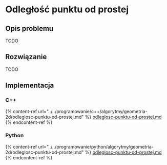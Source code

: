 # Odległość punktu od prostej

## Opis problemu

TODO

## Rozwiązanie

TODO

## Implementacja

### C++

{% content-ref url="../../programowanie/c++/algorytmy/geometria-2d/odleglosc-punktu-od-prostej.md" %}
[odleglosc-punktu-od-prostej.md](../../programowanie/c++/algorytmy/geometria-2d/odleglosc-punktu-od-prostej.md)
{% endcontent-ref %}

### Python

{% content-ref url="../../programowanie/python/algorytmy/geometria-2d/odleglosc-punktu-od-prostej.md" %}
[odleglosc-punktu-od-prostej.md](../../programowanie/python/algorytmy/geometria-2d/odleglosc-punktu-od-prostej.md)
{% endcontent-ref %}
